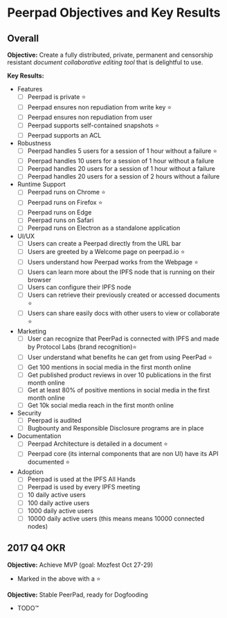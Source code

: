 # Peerpad Objectives and Key Results

## Overall

**Objective:** Create a fully distributed, private, permanent  and censorship resistant _document collaborative editing tool_ that is delightful to use.

**Key Results:**
  - Features
    - [ ] Peerpad is private ⭐
    - [ ] Peerpad ensures non repudiation from write key ⭐
    - [ ] Peerpad ensures non repudiation from user
    - [ ] Peerpad supports self-contained snapshots ⭐
    - [ ] Peerpad supports an ACL
  - Robustness
    - [ ] Peerpad handles 5 users for a session of 1 hour without a failure ⭐
    - [ ] Peerpad handles 10 users for a session of 1 hour without a failure
    - [ ] Peerpad handles 20 users for a session of 1 hour without a failure
    - [ ] Peerpad handles 20 users for a session of 2 hours without a failure
  - Runtime Support
    - [ ] Peerpad runs on Chrome ⭐
    - [ ] Peerpad runs on Firefox ⭐
    - [ ] Peerpad runs on Edge
    - [ ] Peerpad runs on Safari
    - [ ] Peerpad runs on Electron as a standalone application
  - UI/UX
    - [ ] Users can create a Peerpad directly from the URL bar
    - [ ] Users are greeted by a Welcome page on peerpad.io ⭐
    - [ ] Users understand how Peerpad works from the Webpage ⭐
    - [ ] Users can learn more about the IPFS node that is running on their browser
    - [ ] Users can configure their IPFS node
    - [ ] Users can retrieve their previously created or accessed documents ⭐
    - [ ] Users can share easily docs with other users to view or collaborate ⭐
  - Marketing
    - [ ] User can recognize that PeerPad is connected with IPFS and made by Protocol Labs (brand recognition)⭐
    - [ ] User understand what benefits he can get from using PeerPad ⭐
    - [ ] Get 100 mentions in social media in the first month online
    - [ ] Get published product reviews in over 10 publications in the first month online
    - [ ] Get at least 80% of positive mentions in social media in the first month online
    - [ ] Get 10k social media reach in the first month online
  - Security
    - [ ] Peerpad is audited
    - [ ] Bugbounty and Responsible Disclosure programs are in place
  - Documentation
    - [ ] Peerpad Architecture is detailed in a document ⭐
    - [ ] Peerpad core (its internal components that are non UI) have its API documented ⭐
  - Adoption
    - [ ] Peerpad is used at the IPFS All Hands
    - [ ] Peerpad is used by every IPFS meeting
    - [ ] 10 daily active users
    - [ ] 100 daily active users
    - [ ] 1000 daily active users
    - [ ] 10000 daily active users (this means means 10000 connected nodes)

## 2017 Q4 OKR

**Objective:** Achieve MVP (goal: Mozfest Oct 27-29)
  - Marked in the above with a ⭐️

**Objective:** Stable PeerPad, ready for Dogfooding
  - TODO™
